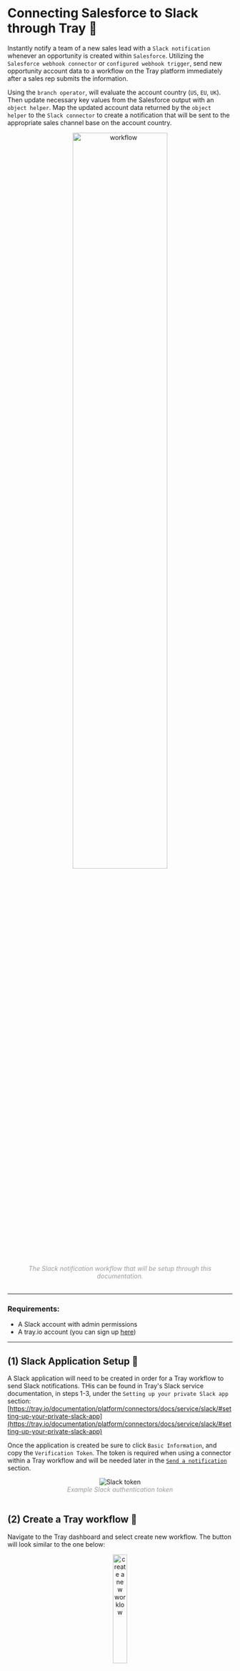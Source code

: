 # Connecting Salesforce to Slack through Tray 📖

Instantly notify a team of a new sales lead with a `Slack notification` whenever an opportunity is created within `Salesforce`. Utilizing the `Salesforce webhook connector` or `configured webhook trigger`, send new opportunity account data to a workflow on the Tray platform immediately after a sales rep submits the information. 

Using the `branch operator`, will evaluate the account country (`US`, `EU`, `UK`). Then update necessary key values from the Salesforce output with an `object helper`. Map the updated account data returned by the `object helper` to the `Slack connector` to create a notification that will be sent to the appropriate sales channel base on the account country.
<div align="center">
  <img src="salseforce-slack-workflow.png" alt="workflow" width="65%" />
  <br/>
  <span style="font-size: 14px;font-style: italic;color: #9B9B9B">The Slack notification workflow that will be setup through this documentation.</span>
</div>
<br/>

----

### Requirements:
  * A Slack account with admin permissions
  * A tray.io account (you can sign up [here](https://app.tray.io/login))
  
----


## (1) Slack Application Setup 🤖

A Slack application will need to be created in order for a Tray workflow to send Slack notifications. THis can be found in Tray's Slack service documentation, in steps 1-3, under the `Setting up your private Slack app` section:
[https://tray.io/documentation/platform/connectors/docs/service/slack/#setting-up-your-private-slack-app](https://tray.io/documentation/platform/connectors/docs/service/slack/#setting-up-your-private-slack-app)

Once the application is created be sure to click `Basic Information`, and copy the `Verification Token`. The token is required when using a connector within a Tray workflow and will be needed later in the [`Send a notification`](https://amberlburroughs.github.io/Tray-Document-demo/#send-a-notification-) section.
<div align="center">
  <img src="slack-verification-token.png" alt="Slack token" />
  <br/>
  <span style="font-size: 14px;font-style: italic;color: #9B9B9B">Example Slack authentication token</span>
</div>
<br/>

## (2) Create a Tray workflow 🔀
Navigate to the Tray dashboard and select create new workflow. The button will look similar to the one below:

<div align="center">
  <img src="workflow-button.png" alt="create a new worklow" width="25%"/>
  <br/>
  <span style="font-size: 14px;font-style: italic;color: #9B9B9B">Example workflow button</span>
</div>
<br/>

### (3) Add a trigger 💥
The workflow trigger that's used will depend on the Salesforce account edition:
  * Salesforce `Enterprise Edition` users have access to the `Salesforce connector trigger` in Tray, which has direct access to webhooks.
  * Salesforce `Professional Edition` users will need to use the `webhook trigger` in Tray, configured to their Salesforce account.

Read about user permissions in Tray's documentation under the `user permissions section`: [https://tray.io/documentation/platform/connectors/docs/service/salesforce/correct-setup-of-user-permissions](https://tray.io/documentation/platform/connectors/docs/service/salesforce/correct-setup-of-user-permissions)

Once the connector is authorized, a sales rep can create a new opportunity within Salesforce. This will trigger the webhook and the new account data will be sent over to the Tray workflow. The output from the webhook will be referenced in the following step of the work flow [`Conditional Branching`](https://github.com/AmberLBurroughs/Tray-Document-demo/blob/master/README.md#conditional-branching):

```
  {
        "id": "0065800000BwzJt",
        "name": "Sample02",
        "status": "Qualification",
        "account": "Andrew Test",
        "close_date": "2017-03-16",
        "type": "New Business",
        "country": "UK", // can also be US or EU
        "owner_name": "Andrew",
        "owner_email": "andrew@tray.io",
        "amount": 4500
    }
```
<div align="center">
 <span style="font-size: 14px;font-style: italic;color: #9B9B9B">Salesforce trigger output example</span>
</div>
<br/>
    
### (4) Conditional Branching 🌳
The account data output from Salesforce will have 1 of 3 country codes in the `country` attribute:
* "US" 🇺🇸
* "UK" 🇬🇧
* "EU" 🇪🇺

The `branch connector` allows each of the country values to be compared against the account's country attribute. The account country is selected from the Salesforce output using the `Connector Snake`, or by changing the input type to JSON Path and typing a reference to the output data. The matching branch is then followed and a method is performed on the account data output from Salesforce. 

### (5) Object Helper 💁
The Object Helper enables the ability to interact with the account data object. The account data is selected from the Salesforce output using the `Connector Snake` or by changing the input type to JSON Path and typing a reference to the output data. 

Two operations are used on the account data output using the object helper:
  * `Add key/value pairs`
  * `Add value by key`

##### (5.1) Add key/value pairs
This operation is used to create a new key of `channel` on the object, with the destination slack channel as the value.
  * "US" 🇺🇸 -  "#sales-us"
  * "UK" 🇬🇧 - "#sales-uk"
  * "EU" 🇪🇺 - "#sales-eu"
  
 It is also used to create a new key `pretext` which has the value "opportunity created with status ${account.status}" and another key named `color` with the value "#35A64F" (i.e. green, to denote a new opportunity).

##### (5.2) Add value by key
This operation is used to create a friendly value to the key `display_amount` which adds the branch specific currency symbol.
  * "US" 🇺🇸 -  "$${account.status}"
  * "UK" 🇬🇧 - "£${account.status}"
  * "EU" 🇪🇺 - "€${account.status}"
  
Read the more about object helpers and view the full operations reference in Tray's documentation: [https://tray.io/documentation/platform/connectors/docs/helpers/object-helper/](https://tray.io/documentation/platform/connectors/docs/helpers/object-helper/)

### (6) Send a notification 🔔
The output from the object helper is then mapped over using the `Data Mapper` service. This ensures that the output from the helper is automatically passed to Tray's Slack service connector in the format needed.

Now that all of the account data has been setup within Tray, it can be sent over to the appropriate Slack channel as a message.

The Tray `Slack Connector` will be added and configured with the verification token that was referenced in the [slack application setup](https://amberlburroughs.github.io/Tray-Document-demo/#slack-application-setup-) step above. 

Once the verification taken is entered, select the `Send Message` operation. For this message, the workflow will be sending it as a single attachment in Slack with several fields.

Each selected slack field property is filled with the output data using the Connector Snake or by changing the input type to JSON Path and typing a reference to the output data.

Here's an example of what some JSON data might look like, as it is sent over to the #sales-uk channel:
```
    {
        token: "6mPIVGyTbBGFKBjOtEmfNdfb",
        channel: helperObject.channel,
        attachments:[
            color: helperObject.color,
            pretext: helperObject.pretext,
            fields: [
                {
                    "title": "Opportunity Name",
                    "value": helperObject.name,
                    "short": false
                },
                {
                    "title": "Account Name",
                    "value": helperObject.account,
                    "short": false
                },
                {
                    "title": "Close Date",
                    "value": helperObject.close_date,
                    "short": false
                },
                 {
                    "title": "Amount",
                    "value": helperObject.display_amount,
                    "short": false
                },
                 {
                    "title": "Type",
                    "value": helperObject.type,
                    "short": false
                },
                 {
                    "title": "Owner",
                    "value": helperObject.owner_name,
                    "short": false
                }
            ],
            "footer": "Sent via tray.io"
        ]
     }
```

Referencing the sample webhook data we started with, here's what that JSON data would look like, as it is sent over to the Slack API via Tray:
```
    {
        token: "6mPIVGyTbBGFKBjOtEmfNdfb",
        channel: "sales-uk",
        attachments:[
            color: "#35A64F",
            pretext: "opportunity created with status Qualification",
            fields: [
                {
                    "title": "Opportunity Name",
                    "value": "Sample02",
                    "short": false
                },
                {
                    "title": "Account Name",
                    "value": "Andrew Test",
                    "short": false
                },
                {
                    "title": "Close Date",
                    "value": "2017-03-16",
                    "short": false
                },
                 {
                    "title": "Amount",
                    "value": "£4500",
                    "short": false
                },
                 {
                    "title": "Type",
                    "value": "New Business",
                    "short": false
                },
                 {
                    "title": "Owner",
                    "value": "Andrew",
                    "short": false
                }
            ],
            "footer": "Sent via tray.io"
        ]
     }
```
<div align="center">
 <span style="font-size: 14px;font-style: italic;color: #9B9B9B">Slack request example</span>
</div>
 <br/>
 
 ### (7) Verifying everything works 👍
 
 With the workflow setup, we can now test it to ensure that everything is working and that alerts are properly being sent over to Slack. We can do this by creating a new opportunity in Salesforce. Once it is created, you should see a similar notification in the respective Slack channel:
 

 <div align="center">
 <img src="notification.png" alt="Slack notification" width="65%">
  <br/>
 <span style="font-size: 14px;font-style: italic;color: #9B9B9B">Slack notification example</span>
</div>
 <br/>

## (8) Additional resources 🌟

A high level overview of Tray's platform: [https://tray.io/documentation/platform/overview/](https://tray.io/documentation/platform/overview/)

A simple web form to Slack workflow: [https://tray.io/documentation/platform/getting-started/simple-slack-workflow/](https://tray.io/documentation/platform/getting-started/simple-slack-workflow/)

 General overview of Tray's Salesforce service: [https://tray.io/documentation/platform/connectors/docs/service/salesforce/](https://tray.io/documentation/platform/connectors/docs/service/salesforce/)
 
 Details on how webhook trigger works:[https://tray.io/documentation/platform/connectors/webhook-trigger/](https://tray.io/documentation/platform/connectors/webhook-trigger/)

Workflow / Slack service reference: 
[https://tray.io/documentation/platform/connectors/docs/service/slack/](https://tray.io/documentation/platform/connectors/docs/service/slack/)


Boolean and branch conditions: [https://tray.io/documentation/platform/connectors/docs/core/boolean-condition/](https://tray.io/documentation/platform/connectors/docs/core/boolean-condition/)

Conditional logic: [https://tray.io/documentation/platform/advanced-tray-usage/conditional-logic/](https://tray.io/documentation/platform/advanced-tray-usage/conditional-logic/)

Connector snake: [https://tray.io/documentation/platform/working-with-data/basic-data-guide/](https://tray.io/documentation/platform/working-with-data/basic-data-guide/)

Data Mapper: [https://tray.io/documentation/platform/connectors/docs/core/data-mapper/](https://tray.io/documentation/platform/connectors/docs/core/data-mapper/)

Slack documentation, which Tray's Slack service interfaces with / acts as a wrapper for:
- chat.postMessage() function: [https://api.slack.com/methods/chat.postMessage](https://api.slack.com/methods/chat.postMessage)
- Message attachments: [https://api.slack.com/docs/message-attachments](https://api.slack.com/docs/message-attachments)
- Workspace tokens: [https://api.slack.com/methods/workspace-tokens/#chat](https://api.slack.com/methods/workspace-tokens/#chat)


## (9) Design choices and considerations

There are multiple ways to implement this in a Tray workflow. I designed the workflow like this, because it simplifies the amount of setup work needed to send a Slack notification to a channel. 

Alternatively, it's possible to move the Slack notification action and set one up for each individual branch, though it would only be recommended if the user wants to implement additional actions per-country once the ontification has been sent.

Without access to the Tray platform, a lot of this is a generally high level overview and involved some guess work on my end. Provided proper support access to Salesforce and Tray, I would provide much more specific details on navigating pages, specific attributes, and providing screenshots showing more definitive examples of how a user would setup actions in a workflow.
